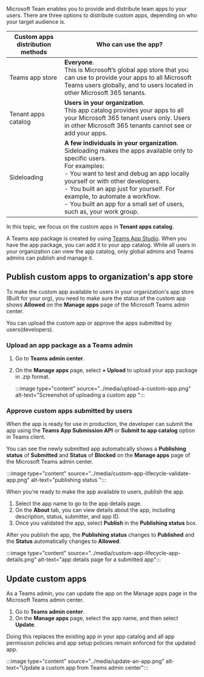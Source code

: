 Microsoft Team enables you to provide and distribute team apps to your users. There are three options to distribute custom apps, depending on who your target audience is.
 
| Custom apps distribution methods | Who can use the app?        |
|---------------|---------------|
| Teams app store                           | **Everyone**.<br/> This is Microsoft’s global app store that you can use to provide your apps to all Microsoft Teams users globally, and to users located in other Microsoft 365 tenants. |
| Tenant apps catalog                 | **Users in your organization**.<br/>This app catalog provides your apps to all your Microsoft 365 tenant users only. Users in other Microsoft 365 tenants cannot see or add your apps.                                |
| Sideloading                         | **A few individuals in your organization**.<br/>Sideloading makes the apps available only to specific users.  <br/> For examples:<br/> - You want to test and debug an app locally yourself or with other developers. <br/> - You built an app just for yourself. For example, to automate a workflow. <br/>  - You built an app for a small set of users, such as, your work group. |


In this topic, we focus on the custom apps in **Tenant apps catalog**. 

A Teams app package is created by using [Teams App Studio](/microsoftteams/platform/get-started/get-started-app-studio). When you have the app package, you can add it to your app catalog. While all users in your organization can view the app catalog, only global admins and Teams admins can publish and manage it. 

## Publish custom apps to organization's app store

To make the custom app available to users in your organization's app store (Built for your org), you need to make sure the status of the custom app shows **Allowed** on the **Manage apps** page of the Microsoft Teams admin center.

You can upload the custom app or approve the apps submitted by users(developers).

### Upload an app package as a Teams admin

1. Go to **Teams admin center**.
2. On the **Manage apps** page, select **+ Upload** to upload your app package in .zip format. 

    ‎:::image type="content" source="../media/upload-a-custom-app.png" alt-text="Screenshot of uploading a custom app ":::  


### Approve custom apps submitted by users

When the app is ready for use in production, the developer can submit the app using the **Teams App Submission API** or **Submit to app catalog** option in Teams client. 

You can see the newly submitted app automatically shows a **Publishing status** of **Submitted** and **Status** of **Blocked** on the **Manage apps** page of the Microsoft Teams admin center. 

‎:::image type="content" source="../media/custom-app-lifecycle-validate-app.png" alt-text="publishing status ":::  

When you're ready to make the app available to users, publish the app.

1. Select the app name to go to the app details page. 
2. On the **About** tab, you can view details about the app, including description, status, submitter, and app ID.
3. Once you validated the app, select **Publish** in the **Publishing status** box.

After you publish the app, the **Publishing status** changes to **Published** and the **Status** automatically changes to **Allowed**.

:::image type="content" source="../media/custom-app-lifecycle-app-details.png" alt-text="app details page for a submitted app":::


## Update custom apps

As a Teams admin, you can update the app on the Manage apps page in the Microsoft Teams admin center. 

1. Go to **Teams admin center**.
2. On the **Manage apps** page, select the app name, and then select **Update**.

Doing this replaces the existing app in your app catalog and all app permission policies and app setup policies remain enforced for the updated app. 

‎:::image type="content" source="../media/update-an-app.png" alt-text="Update a custom app from Teams admin center":::  

